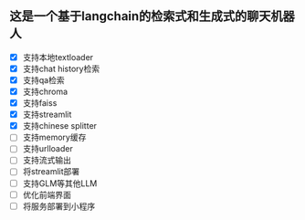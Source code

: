 <!--
 * @Description: 
 * @Author: colin gao
 * @Date: 2023-05-07 07:07:15
 * @LastEditTime: 2023-05-10 17:10:23
-->
## 这是一个基于langchain的检索式和生成式的聊天机器人
- [x] 支持本地textloader
- [x] 支持chat history检索
- [x] 支持qa检索
- [x] 支持chroma
- [x] 支持faiss
- [x] 支持streamlit
- [x] 支持chinese splitter
- [ ] 支持memory缓存
- [ ] 支持urlloader
- [ ] 支持流式输出
- [ ] 将streamlit部署
- [ ] 支持GLM等其他LLM
- [ ] 优化前端界面
- [ ] 将服务部署到小程序

